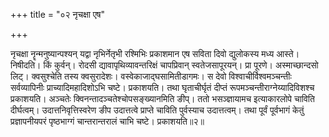 +++
title = "०२ नृचक्षा एष"

+++

नृचक्षा नॄन्मनुष्यान्पश्यन् यद्वा नृभिर्नेतृभी रश्मिभिः प्रकाशमान एष सविता दिवो द्युलोकस्य मध्य आस्ते। निषीदति। किं कुर्वन्। रोदसी द्यावापृथिव्यावन्तरिक्षं चापप्रिवान् स्वतेजसापूरयन्। प्रा पूरणे। अस्माच्छान्दसो लिट्। क्वसुश्चेति तस्य क्वसुरादेशः। वस्वेकाजाद्घसामितीडागमः। स देवो विश्वाचीर्विश्वमञ्चन्तीः सर्वव्यापिनीः प्राच्यादिमहादिशोऽभि चष्टे। प्रकाशयति। तथा घृताचीर्घृतं दीप्तं रूपमञ्चन्तीराग्नेय्यादिविशश्च प्रकाशयति। अञ्चतेः क्विनन्तादञ्चतेश्चोपसङ्ख्यानमिति ङीप्। ततो भसञ्ज्ञायामच इत्याकारलोपे चाविति दीर्घत्वम्। उदात्तनिवृत्तिस्वरेण ङीप उदात्तत्वे प्राप्ते चाविति पुर्वस्याच उदात्तत्वम्। तथा पूर्वं पूर्वभागं केतुं प्रज्ञापनीयपरं पृष्ठभाग्गं चान्तरान्तरालं चाभि चष्टे। प्रकाशयति॥२॥